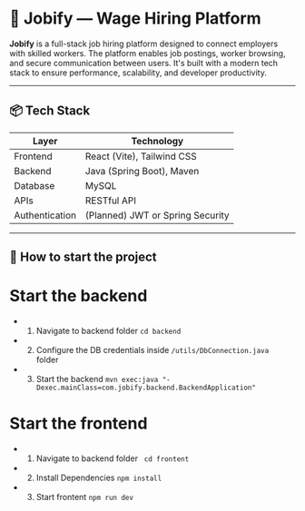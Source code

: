 # 💼 Jobify — Wage Hiring Platform

**Jobify** is a full-stack job hiring platform designed to connect employers with skilled workers. The platform enables job postings, worker browsing, and secure communication between users. It's built with a modern tech stack to ensure performance, scalability, and developer productivity.

---

## 📦 Tech Stack

| Layer       | Technology                      |
|-------------|----------------------------------|
| Frontend    | React (Vite), Tailwind CSS  |
| Backend     | Java (Spring Boot), Maven       |
| Database    | MySQL              |
| APIs        | RESTful API                     |
| Authentication | (Planned) JWT or Spring Security |

---

## 📁 How to start the project
# Start the backend
- 1. Navigate to backend folder
``` cd backend ```
- 2. Configure the DB credentials inside `/utils/DbConnection.java ` folder
- 3. Start the backend
`` mvn exec:java "-Dexec.mainClass=com.jobify.backend.BackendApplication" ``

# Start the frontend
- 1. Navigate to backend folder
` cd frontent`
- 2. Install Dependencies
` npm install `
- 3. Start frontent
` npm run dev `
